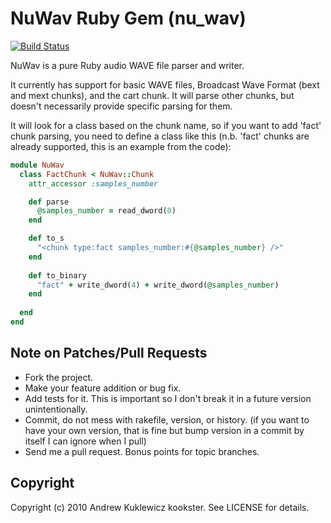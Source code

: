 # NuWav Ruby Gem (nu_wav)

[![Build Status](https://travis-ci.org/kookster/nu_wav.png?branch=master)](https://travis-ci.org/kookster/nu_wav)

NuWav is a pure Ruby audio WAVE file parser and writer.

It currently has support for basic WAVE files, Broadcast Wave Format (bext and mext chunks), and the cart chunk.
It will parse other chunks, but doesn't necessarily provide specific parsing for them.

It will look for a class based on the chunk name, so if you want to add 'fact' chunk parsing, you need to define a class like this (n.b. 'fact' chunks are already supported, this is an example from the code):

```ruby
module NuWav
  class FactChunk < NuWav::Chunk
    attr_accessor :samples_number

    def parse
      @samples_number = read_dword(0)
    end

    def to_s
      "<chunk type:fact samples_number:#{@samples_number} />"
    end
    
    def to_binary
      "fact" + write_dword(4) + write_dword(@samples_number)
    end
    
  end
end
```

## Note on Patches/Pull Requests
 
* Fork the project.
* Make your feature addition or bug fix.
* Add tests for it. This is important so I don't break it in a
  future version unintentionally.
* Commit, do not mess with rakefile, version, or history.
  (if you want to have your own version, that is fine but bump version in a commit by itself I can ignore when I pull)
* Send me a pull request. Bonus points for topic branches.

## Copyright

Copyright (c) 2010 Andrew Kuklewicz kookster. See LICENSE for details.
